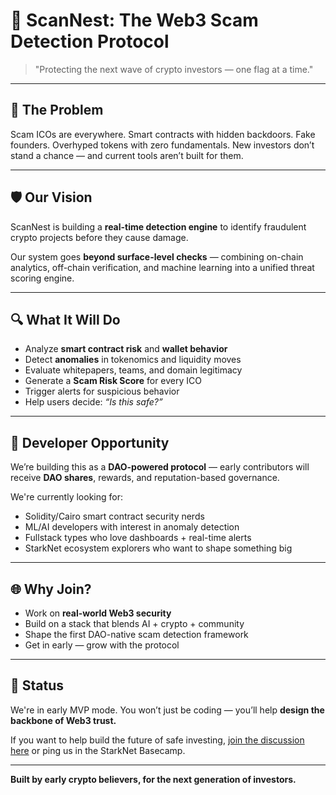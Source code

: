 # 🚨 ScanNest: The Web3 Scam Detection Protocol

> "Protecting the next wave of crypto investors — one flag at a time."

---

## 🧠 The Problem

Scam ICOs are everywhere. Smart contracts with hidden backdoors. Fake founders. Overhyped tokens with zero fundamentals. New investors don’t stand a chance — and current tools aren’t built for them.

---

## 🛡️ Our Vision

ScanNest is building a **real-time detection engine** to identify fraudulent crypto projects before they cause damage.

Our system goes **beyond surface-level checks** — combining on-chain analytics, off-chain verification, and machine learning into a unified threat scoring engine.

---

## 🔍 What It Will Do

- Analyze **smart contract risk** and **wallet behavior**
- Detect **anomalies** in tokenomics and liquidity moves
- Evaluate whitepapers, teams, and domain legitimacy
- Generate a **Scam Risk Score** for every ICO
- Trigger alerts for suspicious behavior
- Help users decide: *“Is this safe?”*

---

## 🔧 Developer Opportunity

We’re building this as a **DAO-powered protocol** — early contributors will receive **DAO shares**, rewards, and reputation-based governance.

We're currently looking for:

- Solidity/Cairo smart contract security nerds
- ML/AI developers with interest in anomaly detection
- Fullstack types who love dashboards + real-time alerts
- StarkNet ecosystem explorers who want to shape something big

---

## 🌐 Why Join?

- Work on **real-world Web3 security**
- Build on a stack that blends AI + crypto + community
- Shape the first DAO-native scam detection framework
- Get in early — grow with the protocol

---

## 📍 Status

We're in early MVP mode. You won’t just be coding — you’ll help **design the backbone of Web3 trust.**

If you want to help build the future of safe investing, [join the discussion here](https://github.com/BytR-Ecosystems/starknest-public/discussions) or ping us in the StarkNet Basecamp.

---

**Built by early crypto believers, for the next generation of investors.**
